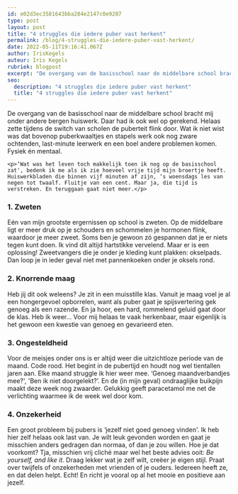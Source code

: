```yaml
---
id: e02d3ec3581643bba284e2147c0e9207
type: post
layout: post
title: "4 struggles die iedere puber vast herkent"
permalink: /blog/4-struggles-die-iedere-puber-vast-herkent/
date: 2022-05-11T19:16:41.067Z
author: IrisKegels
auteur: Iris Kegels
rubriek: blogpost
excerpt: "De overgang van de basisschool naar de middelbare school bracht mij onder andere bergen huiswerk. Daar had ik ook wel op gerekend. Helaas zette tijdens de switch van scholen de puberteit flink door. Wat ik niet wist was dat bovenop puberkwaaltjes en stapels werk ook nog zware ochtenden, last-minute leerwerk en een boel andere problemen komen. Fysiek én mentaal.  "
seo:
  description: "4 struggles die iedere puber vast herkent"
  title: "4 struggles die iedere puber vast herkent"
---
```

De overgang van de basisschool naar de middelbare school bracht mij onder andere bergen huiswerk. Daar had ik ook wel op gerekend. Helaas zette tijdens de switch van scholen de puberteit flink door. Wat ik niet wist was dat bovenop puberkwaaltjes en stapels werk ook nog zware ochtenden, last-minute leerwerk en een boel andere problemen komen. Fysiek én mentaal.  

    <p>‘Wat was het leven toch makkelijk toen ik nog op de basisschool zat', bedenk ik me als ik zie hoeveel vrije tijd mijn broertje heeft. Huiswerkbladen die binnen vijf minuten af zijn, ‘s woensdags les van negen tot twaalf. Fluitje van een cent. Maar ja, die tijd is verstreken. En teruggaan gaat niet meer.</p>
<h3>1. Zweten</h3>
<p>Eén van mijn grootste ergernissen op school is zweten. Op de middelbare ligt er meer druk op je schouders en schommelen je hormonen flink, waardoor je meer zweet. Soms ben je gewoon zó gespannen dat je er niets tegen kunt doen. Ik vind dit altijd hartstikke vervelend. Maar er is een oplossing! Zweetvangers die je onder je kleding kunt plakken: okselpads. Dan loop je in ieder geval niet met pannenkoeken onder je oksels rond.</p>
<h3>2. Knorrende maag</h3>
<p>Heb jij dit ook weleens? Je zit in een muisstille klas. Vanuit je maag voel je al een hongergevoel opborrelen, want als puber gaat je spijsvertering gek genoeg als een razende. En ja hoor, een hard, rommelend geluid gaat door de klas. Heb ik weer... Voor mij helaas te vaak herkenbaar, maar eigenlijk is het gewoon een kwestie van genoeg en gevarieerd eten.</p>
<h3>3. Ongesteldheid</h3>
<p>Voor de meisjes onder ons is er altijd weer die uitzichtloze periode van de maand. Code rood. Het begint in de pubertijd en houdt nog wel tientallen jaren aan. Elke maand struggle ik hier weer mee. ‘Genoeg maandverbandjes mee?', 'Ben ik niet doorgelekt?’. En de (in mijn geval) ondraaglijke buikpijn maakt deze week nog zwaarder. Gelukkig geeft paracetamol me net de verlichting waarmee ik de week wel door kom.</p>
<h3>4. Onzekerheid</h3>
<p>Een groot probleem bij pubers is ‘jezelf niet goed genoeg vinden'. Ik heb hier zelf helaas ook last van. Je wilt leuk gevonden worden en gaat je misschien anders gedragen dan normaa, of dan je zou willen. Hoe je dat voorkomt? Tja, misschien vrij cliché maar wel het beste advies ooit: <em>Be yourself, and like it</em>. Draag lekker wat je zelf wilt, creëer je eigen stijl. Praat over twijfels of onzekerheden met vrienden of je ouders. Iedereen heeft ze, en dat delen helpt. Echt! En richt je vooral op al het mooie en positieve aan jezelf.</p>  
